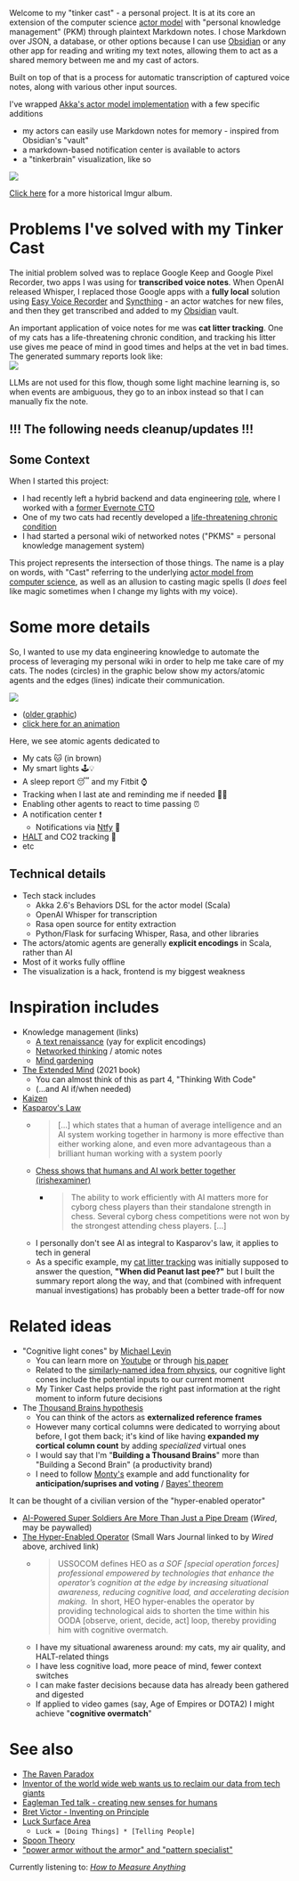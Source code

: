 Welcome to my "tinker cast" - a personal project. It is at its core an extension of the computer science [actor model](https://en.wikipedia.org/wiki/Actor_model) with "personal knowledge management" (PKM) through plaintext Markdown notes. I chose Markdown over JSON, a database, or other options because I can use [Obsidian](https://obsidian.md) or any other app for reading and writing my text notes, allowing them to act as a shared memory between me and my cast of actors.  
  
Built on top of that is a process for automatic transcription of captured voice notes, along with various other input sources.  
  
I've wrapped [Akka's actor model implementation](https://doc.akka.io/libraries/akka-core/2.6/typed/guide/actors-motivation.html) with a few specific additions  
- my actors can easily use Markdown notes for memory - inspired from Obsidian's "vault"  
- a markdown-based notification center is available to actors  
- a "tinkerbrain" visualization, like so  
  
![](https://i.imgur.com/IQkaDYQ.png)  
  
[Click here](https://imgur.com/a/extended-mind-visualization-2024-10-20-Hygmvkq) for a more historical Imgur album.  
  
# Problems I've solved with my Tinker Cast  
  
The initial problem solved was to replace Google Keep and Google Pixel Recorder, two apps I was using for **transcribed voice notes**. When OpenAI released Whisper, I replaced those Google apps with a **fully local** solution using [Easy Voice Recorder](https://play.google.com/store/apps/details?id=com.coffeebeanventures.easyvoicerecorder) and [Syncthing](https://play.google.com/store/apps/details?id=com.github.catfriend1.syncthingandroid) - an actor watches for new files, and then they get transcribed and added to my [Obsidian](https://obsidian.md/) vault.  
  
An important application of voice notes for me was **cat litter tracking**. One of my cats has a life-threatening chronic condition, and tracking his litter use gives me peace of mind in good times and helps at the vet in bad times. The generated summary reports look like:  
![](https://i.imgur.com/8xt6XAl.png)  
  
LLMs are not used for this flow, though some light machine learning is, so when events are ambiguous, they go to an inbox instead so that I can manually fix the note.  
  
!!! The following needs cleanup/updates !!!  
---  
  
## Some Context  
  
When I started this project:  
- I had recently left a hybrid backend and data engineering [role](https://techblog.livongo.com/etl-from-mongo-to-redshift/), where I worked with a [former Evernote CTO](https://hackernoon.com/livongos-cto-dave-engberg-on-servant-leadership-communicating-with-executive-peers-more-620a2a92b203)  
- One of my two cats had recently developed a [life-threatening chronic condition](https://vcahospitals.com/know-your-pet/feline-idiopathic-cystitis)  
- I had started a personal wiki of networked notes ("PKMS" = personal knowledge management system)  
  
This project represents the intersection of those things. The name is a play on words, with "Cast" referring to the underlying [actor model from computer science](https://en.wikipedia.org/wiki/Actor_model), as well as an allusion to casting magic spells (I _does_ feel like magic sometimes when I change my lights with my voice).  
  
# Some more details  
  
So, I wanted to use my data engineering knowledge to automate the process of leveraging my personal wiki in order to help me take care of my cats. The nodes (circles) in the graphic below show my actors/atomic agents and the edges (lines) indicate their communication.  
  
![](https://i.imgur.com/on94H7Y.png)  
- ([older graphic](https://i.imgur.com/ErAay7m.png))  
- [click here for an animation](https://imgur.com/a/extended-mind-visualization-2024-10-20-Hygmvkq)  
  
Here, we see atomic agents dedicated to  
- My cats 🐱 (in brown)  
- My smart lights 🕹️💡  
- A sleep report 😴 and my Fitbit ⌚️  
- Tracking when I last ate and reminding me if needed 🫢🥗  
- Enabling other agents to react to time passing ⏰  
- A notification center ❗️  
  - Notifications via [Ntfy](https://ntfy.sh/) 📧  
- [HALT](https://health.clevelandclinic.org/halt-hungry-angry-lonely-tired) and CO2 tracking 🛑  
- etc  
  
## Technical details  
  
- Tech stack includes  
  - Akka 2.6's Behaviors DSL for the actor model (Scala)  
  - OpenAI Whisper for transcription  
  - Rasa open source for entity extraction  
  - Python/Flask for surfacing Whisper, Rasa, and other libraries  
- The actors/atomic agents are generally **explicit encodings** in Scala, rather than AI  
- Most of it works fully offline  
- The visualization is a hack, frontend is my biggest weakness  
  
# Inspiration includes  
  
- Knowledge management (links)  
  - [A text renaissance](https://www.mentalnodes.com/a-text-renaissance) (yay for explicit encodings)  
  - [Networked thinking](https://www.appsntips.com/what-is-networked-thinking/) / atomic notes  
  - [Mind gardening](https://www.refinery29.com/en-us/2022/04/10953988/mind-gardening-organize-thoughts-increase-productivity)  
- [The Extended Mind](https://anniemurphypaul.com/books/the-extended-mind/) (2021 book)  
  - You can almost think of this as part 4, "Thinking With Code"  
  - (...and AI if/when needed)  
- [Kaizen](https://en.wikipedia.org/wiki/Kaizen)  
- [Kasparov's Law](https://news.northeastern.edu/2024/06/17/garry-kasparov-chess-humans-ai/)  
  - > \[...] which states that a human of average intelligence and an AI system working together in harmony is more effective than either working alone, and even more advantageous than a brilliant human working with a system poorly  
  - [Chess shows that humans and AI work better together (irishexaminer)](https://www.irishexaminer.com/opinion/commentanalysis/arid-30975938.html)  
    - > The ability to work efficiently with AI matters more for cyborg chess players than their standalone strength in chess. Several cyborg chess competitions were not won by the strongest attending chess players. \[...]  
  - I personally don't see AI as integral to Kasparov's law, it applies to tech in general  
  - As a specific example, my [cat litter tracking](documentation/Applications%20of%20my%20Tinker%20Cast%20-%20cat%20litter%20tracking.md) was initially supposed to answer the question, **"When did Peanut last pee?"** but I built the summary report along the way, and that (combined with infrequent manual investigations) has probably been a better trade-off for now   
  
# Related ideas  
  
- "Cognitive light cones" by [Michael Levin](https://www.youtube.com/watch?v=WLHO39qvcO4)  
  - You can learn more on [Youtube](https://www.youtube.com/watch?v=YnObwxJZpZc) or through [his paper](https://www.frontiersin.org/journals/psychology/articles/10.3389/fpsyg.2019.02688/full)  
  - Related to the [similarly-named idea from physics](https://en.wikipedia.org/wiki/Light_cone), our cognitive light cones include the potential inputs to our current moment  
  - My Tinker Cast helps provide the right past information at the right moment to inform future decisions  
- The [Thousand Brains hypothesis](https://www.numenta.com/resources/books/a-thousand-brains-by-jeff-hawkins/)  
  - You can think of the actors as **externalized reference frames**  
  - However many cortical columns were dedicated to worrying about before, I got them back; it's kind of like having **expanded my cortical column count** by adding _specialized_ virtual ones  
  - I would say that I'm "**Building a Thousand Brains**" more than "Building a Second Brain" (a productivity brand)  
  - I need to follow [Monty's](https://github.com/thousandbrainsproject/tbp.monty) example and add functionality for **anticipation/suprises and voting** / [Bayes' theorem](https://en.wikipedia.org/wiki/Bayes%27_theorem)  
  
It can be thought of a civilian version of the "hyper-enabled operator"  
- [AI-Powered Super Soldiers Are More Than Just a Pipe Dream](https://www.wired.com/story/us-military-hyper-enabled-operator/) (_Wired_, may be paywalled)  
- [The Hyper-Enabled Operator](https://web.archive.org/web/20241103233351/https://smallwarsjournal.com/jrnl/art/hyper-enabled-operator) (Small Wars Journal linked to by _Wired_ above, archived link)  
  - > USSOCOM defines HEO as _a SOF \[special operation forces] professional empowered by technologies that enhance the operator’s cognition at the edge by increasing situational awareness, reducing cognitive load, and accelerating decision making._  In short, HEO hyper-enables the operator by providing technological aids to shorten the time within his OODA \[observe, orient, decide, act] loop, thereby providing him with cognitive overmatch.  
  - I have my situational awareness around: my cats, my air quality, and HALT-related things  
  - I have less cognitive load, more peace of mind, fewer context switches  
  - I can make faster decisions because data has already been gathered and digested  
  - If applied to video games (say, Age of Empires or DOTA2) I might achieve "**cognitive overmatch**"  
  
# See also  
  
- [The Raven Paradox](https://en.wikipedia.org/wiki/Raven_paradox)  
- [Inventor of the world wide web wants us to reclaim our data from tech giants](https://www.cnn.com/2022/12/16/tech/tim-berners-lee-inrupt-spc-intl/index.html)  
- [Eagleman Ted talk - creating new senses for humans](https://eagleman.com/latest/eaglemanted/)  
- [Bret Victor - Inventing on Principle](https://www.youtube.com/watch?v=PUv66718DII)   
- [Luck Surface Area](https://github.com/readme/guides/publishing-your-work)  
  - `Luck = [Doing Things] * [Telling People]`  
- [Spoon Theory](https://www.webmd.com/multiple-sclerosis/features/spoon-theory)  
- ["power armor without the armor" and "pattern specialist"](https://docs.google.com/document/d/1_OO7evm907wyO7ledSL-obxrLvQ6XzpkuTcRqJAhZV4/edit?tab=t.0)   
  
Currently listening to: [_How to Measure Anything_](https://www.audible.com/pd/How-to-Measure-Anything-Audiobook/B005MZW54M?qid=1739746410&sr=1-1&ref_pageloadid=not_applicable&pf_rd_p=83218cca-c308-412f-bfcf-90198b687a2f&pf_rd_r=FQVPYG99FJGBFJ7S4B06&plink=wcyet2e2Xy6Jpnx6&pageLoadId=zqvfstnVJ4airW5j&creativeId=0d6f6720-f41c-457e-a42b-8c8dceb62f2c&ref=a_search_c3_lProduct_1_1)
